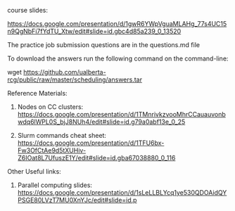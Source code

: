 course slides:

https://docs.google.com/presentation/d/1gwR6YWpVguaMLAHg_77s4UC15n9QgNbFi7fYdTU_Xtw/edit#slide=id.gbc4d85a239_0_13520

The practice job submission questions are in the questions.md file


To download the answers run the following command on the command-line:

wget https://github.com/ualberta-rcg/public/raw/master/scheduling/answers.tar

Reference Materials:

1. Nodes on CC clusters: 
https://docs.google.com/presentation/d/1TMnrivkzvooMhrCCauauvonbwdq6lWPL0S_bjJ8NUh4/edit#slide=id.g79a0abf13e_0_25

1. Slurm commands cheat sheet: 
https://docs.google.com/presentation/d/1TFU6bx-Fw3OfCtAe9d5tXUHiv-Z6IOat8L7UfuszE1Y/edit#slide=id.gba67038880_0_116

Other Useful links:
1. Parallel computing slides: 
https://docs.google.com/presentation/d/1sLeLLBLYcq1ye530QDOAidQYPSGE80LVzT7MU0XnYJc/edit#slide=id.p
